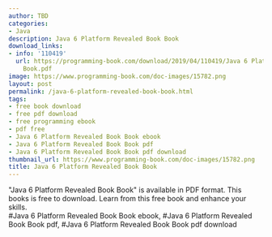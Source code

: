 ```yaml
---
author: TBD
categories:
- Java
description: Java 6 Platform Revealed Book Book
download_links:
- info: '110419'
  url: https://programming-book.com/download/2019/04/110419/Java 6 Platform Revealed
    Book.pdf
image: https://www.programming-book.com/doc-images/15782.png
layout: post
permalink: /java-6-platform-revealed-book-book.html
tags:
- free book download
- free pdf download
- free programming ebook
- pdf free
- Java 6 Platform Revealed Book Book ebook
- Java 6 Platform Revealed Book Book pdf
- Java 6 Platform Revealed Book Book pdf download
thumbnail_url: https://www.programming-book.com/doc-images/15782.png
title: Java 6 Platform Revealed Book Book
---
```


 
<div class="item-desc text-justify">
  "Java 6 Platform Revealed Book Book" is available in PDF format. This books is free to download. Learn from this free book and enhance your skills.
  <br>
  #Java 6 Platform Revealed Book Book ebook, #Java 6 Platform Revealed Book Book pdf, #Java 6 Platform Revealed Book Book pdf download
</div>